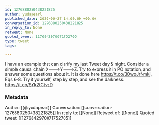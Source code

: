 ```yaml
---
id: 1276880250438221825
author: yudapearl
published_date: 2020-06-27 14:09:09 +00:00
conversation_id: 1276880250438221825
in_reply_to: None
retweet: None
quoted_tweet: 1276842970071752705
type: tweet
tags:

---
```


I have an example that can clarify my last Tweet day &amp; night. Consider a simple causal chain X---&gt;Y---&gt;Z. Try to express it in PO notation, and answer some questions about it. It is done here  https://t.co/3OwoJrNmkj, Eqs 6-8. Try it yourself, step by step, and see the darkness. https://t.co/SYk2tCtvzD

### Metadata

Author: [[@yudapearl]]
Conversation: [[conversation-1276880250438221825]]
In reply to: [[None]]
Retweet of: [[None]]
Quoted tweet: [[1276842970071752705]]
